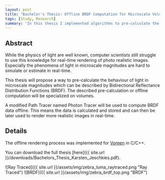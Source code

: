 ```yaml
---
layout: post 
title: "Bachelor's Thesis: Offline BRDF Computation for Microscale Volumes"
tags: [Study, Research]
summary: "In this thesis I implemented algorithms to pre-calculate the behaviour of light in microscale magnitudes which can be described by Bidirectional Reflectance Distribution Functions (BRDF)."
---
```

## Abstract
While the physics of light are well known, computer scientists still struggle to use this knowledge for real-time rendering of photo realistic images. Especially the phenomena of light in microscale magnitudes are hard to simulate or estimate in real-time.

This thesis will propose a way to pre-calculate the behaviour of light in microscale magnitudes which can be described by Bidirectional Reflectance Distribution Functions (BRDF). The described pre-calculation or offline computation will be specialized on volumes.

A modified Path Tracer named Photon Tracer will be used to compute BRDF data offline. This means the data is calculated and stored and can then be later used to render more realistic images in real-time.

## Details
The offline rendering process was implemented for [Voreen](http://voreen.uni-muenster.de/) in C/C++.

You can download the full thesis [here]({{ site.url }}/downloads/Bachelors_Thesis_Karsten_Jeschkies.pdf).

![Ray Traced]({{ site.url }}/assets/img/zebra_luma_raytraced.png "Ray Traced")
![BRDF]({{ site.url }}/assets/img/zebra_brdf_top.png "BRDF")
